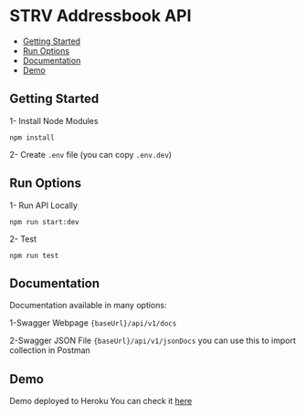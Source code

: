 # STRV Addressbook API

* [Getting Started](#getting-started)
* [Run Options](#run-option)
* [Documentation](#documentation)
* [Demo](#demo)

## Getting Started
1- Install Node Modules
```
npm install
```
2- Create `.env` file (you can copy `.env.dev`)

## Run Options
1- Run API Locally 
```
npm run start:dev
```
2- Test
```
npm run test
```

## Documentation
Documentation available in many options:

1-Swagger Webpage `{baseUrl}/api/v1/docs`

2-Swagger JSON File `{baseUrl}/api/v1/jsonDocs` you can use this to import collection in Postman 

## Demo
Demo deployed to Heroku 
You can check it [here](https://strv-addressbook-qsous-adham.herokuapp.com)
